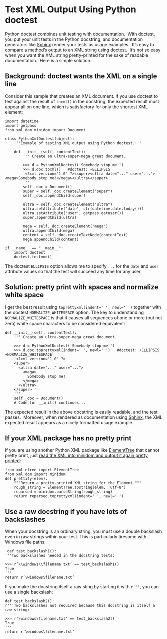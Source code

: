 # Test XML Output Using Python doctest

Python doctest combines unit testing with documentation.  With doctest, you put your
unit tests in the Python docstring, and documentation generators like
[Sphinx](http://sphinx-doc.org/) render your tests as usage examples.  It’s easy to
compare a method’s output to an XML string using doctest.  It’s not so easy when you
want the XML string pretty-printed for the sake of readable documentation.  Here is a
simple solution.

## Background: doctest wants the XML on a single line

Consider this sample that creates an XML document. If you use doctest to test against the
result of `toxml()` in the docstring, the expected result must appear all on one line,
which is satisfactory for only the shortest XML element:

    import datetime
    import getpass
    from xml.dom.minidom import Document

    class PythonXmlDoctest(object):
        '''Example of testing XML output using Python doctest.'''

        def __init__(self, contentText):
            ''' Create an ultra-super-mega great document.

            >>> d = PythonXmlDoctest('Somebody stop me!')
            >>> d.doc.toxml()   #doctest: +ELLIPSIS
            '<?xml version="1.0" ?><super><ultra date="..." user="..."><mega>Somebody stop me!</mega></ultra></super>'
            '''
            self._doc = Document()
            super = self._doc.createElement("super")
            self._doc.appendChild(super)

            ultra = self._doc.createElement("ultra")
            ultra.setAttribute('date', str(datetime.date.today()))
            ultra.setAttribute('user', getpass.getuser())
            super.appendChild(ultra)

            mega = self._doc.createElement("mega")
            ultra.appendChild(mega)
            content = self._doc.createTextNode(contentText)
            mega.appendChild(content)

    if __name__ == "__main__":
        import doctest
        doctest.testmod()

The doctest `ELLIPSIS` option allows me to specify `...` for the `date` and `user` attribute values so
that the test will succeed any time for any user.

## Solution: pretty print with spaces and normalize white space

I get the best result using `toprettyxml(indent=' ', newl=' ')` together with the doctest `NORMALIZE_WHITESPACE`
option. The key to understanding `NORMALIZE_WHITESPACE` is that it causes all sequences of one or more
(but not zero) white space characters to be considered equivalent:

    def __init__(self, contentText):
        ''' Create an ultra-super-mega great document.
        
        >>> d = PythonXmlDoctest('Somebody stop me!')
        >>> d.doc.toprettyxml(indent=' ', newl=' ')   #doctest: +ELLIPSIS +NORMALIZE_WHITESPACE
        '<?xml version="1.0" ?>
        <super>
          <ultra date="..." user="...">
            <mega>
              Somebody stop me!
            </mega>
          </ultra>
        </super> '
        '''
        self._doc = Document()
        # Code for __init() continues...

The expected result in the above docstring is easily readable, and the test passes.  Moreover, when rendered as documentation using [Sphinx](http://sphinx-doc.org/), the XML expected result appears as a nicely formatted usage example.

## If your XML package has no pretty print

If you are using another Python XML package like [ElementTree](http://docs.python.org/library/xml.etree.elementtree.html) that cannot pretty print, just [read the XML into minidom and output it again pretty printed](http://www.doughellmann.com/PyMOTW/xml/etree/ElementTree/create.html):

    from xml.etree import ElementTree
    from xml.dom import minidom
    def prettify(elem):
        """Return a pretty-printed XML string for the Element."""
        rough_string = ElementTree.tostring(elem, 'utf-8')
        reparsed = minidom.parseString(rough_string)
        return reparsed.toprettyxml(indent=' ', newl=' ')

## Use a raw docstring if you have lots of backslashes

When your docstring is an ordinary string, you must use a double backslash even in raw strings within your test.
This is particularly tiresome with Windows file paths:

     def test_backslash1():
    '''Two backslashes needed in the docstring tests:

    >>> r’\\windows\\filename.txt’ == test_backslash1()
    True
    '''
    return r’\windows\filename.txt’

If you make the docstring itself a raw sting by starting it with `r'''`, you can use a single backslash:

    def test_backslash2():
    r'''Two backslashes not required because this docstring is itself a raw string:

    >>> r’\windows\filename.txt’ == test_backslash2()
    True
    '''
    return r’\windows\filename.txt’
